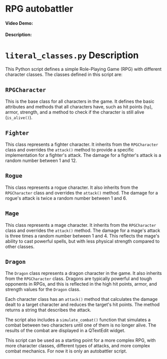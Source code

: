 # RPG autobattler
#### Video Demo:  <URL HERE>
#### Description:
# `literal_classes.py` Description

This Python script defines a simple Role-Playing Game (RPG) with different character classes. The classes defined in this script are:

## `RPGCharacter`

This is the base class for all characters in the game. It defines the basic attributes and methods that all characters have, such as hit points (`hp`), armor, strength, and a method to check if the character is still alive (`is_alive()`).

## `Fighter`

This class represents a fighter character. It inherits from the `RPGCharacter` class and overrides the `attack()` method to provide a specific implementation for a fighter's attack. The damage for a fighter's attack is a random number between 1 and 12.

## `Rogue`

This class represents a rogue character. It also inherits from the `RPGCharacter` class and overrides the `attack()` method. The damage for a rogue's attack is twice a random number between 1 and 6.

## `Mage`

This class represents a mage character. It inherits from the `RPGCharacter` class and overrides the `attack()` method. The damage for a mage's attack is three times a random number between 1 and 4. This reflects the mage's ability to cast powerful spells, but with less physical strength compared to other classes.

## `Dragon`

The `Dragon` class represents a dragon character in the game. It also inherits from the `RPGCharacter` class. Dragons are typically powerful and tough opponents in RPGs, and this is reflected in the high hit points, armor, and strength values for the `Dragon` class.

Each character class has an `attack()` method that calculates the damage dealt to a target character and reduces the target's hit points. The method returns a string that describes the attack.

The script also includes a `simulate_combat()` function that simulates a combat between two characters until one of them is no longer alive. The results of the combat are displayed in a QTextEdit widget.

This script can be used as a starting point for a more complex RPG, with more character classes, different types of attacks, and more complex combat mechanics. For now it is only an autobattler script.    